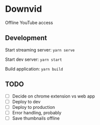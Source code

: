 # Downvid

Offline YouTube access

## Development

Start streaming server: `yarn serve`

Start dev server: `yarn start`

Build application: `yarn build`

## TODO

- [ ] Decide on chrome extension vs web app
- [ ] Deploy to dev
- [ ] Deploy to production
- [ ] Error handling, probably
- [ ] Save thumbnails offline
